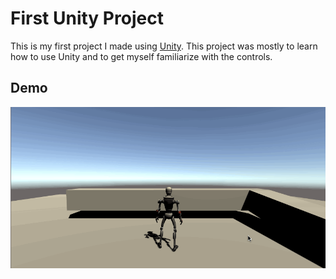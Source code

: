 # First Unity Project

This is my first project I made using [Unity](https://unity.com). This project was mostly to learn how to use Unity and to get myself familiarize with the controls.

## Demo
![Unity demo](https://raw.githubusercontent.com/afranco07/gifImageStorage/master/firstunity.gif)

